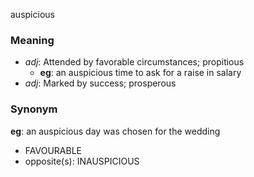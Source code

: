 auspicious
### Meaning
+ _adj_: Attended by favorable circumstances; propitious
    + __eg__: an auspicious time to ask for a raise in salary
+ _adj_: Marked by success; prosperous

### Synonym

__eg__: an auspicious day was chosen for the wedding

+ FAVOURABLE
+ opposite(s): INAUSPICIOUS



